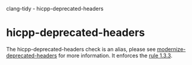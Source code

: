 clang-tidy - hicpp-deprecated-headers

</div>

<div class="meta"
http-equiv=refresh="5;URL=modernize-deprecated-headers.html">

</div>

# hicpp-deprecated-headers

The <span class="title-ref">hicpp-deprecated-headers</span> check is an
alias, please see
[modernize-deprecated-headers](https://clang.llvm.org/extra/clang-tidy/checks/modernize-deprecated-headers.html) for
more information. It enforces the [rule
1.3.3](http://www.codingstandard.com/rule/1-3-3-do-not-use-the-c-standard-library-h-headers/).
